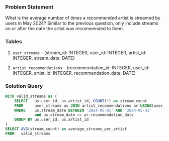 ### Problem Statement

What is the average number of times a recommended artist is streamed by users in May 2024? Similar to the previous question, only include streams on or after the date the artist was recommended to them.


### Tables

1. `user_streams` - (stream_id: INTEGER, user_id: INTEGER, artist_id: INTEGER, stream_date: DATE)

2. `artist_recommendations` - (recommendation_id: INTEGER, user_id: INTEGER, artist_id: INTEGER, recommendation_date: DATE)


### Solution Query

```sql
WITH valid_streams as (
    SELECT   us.user_id, us.artist_id, COUNT(*) as stream_count
    FROM     user_streams us JOIN artist_recommendations ar USING(user_id, artist_id)
    WHERE    us.stream_date BETWEEN '2024-05-01' AND '2024-05-31'
             and us.stream_date >= ar.recommendation_date
    GROUP BY us.user_id, us.artist_id
)
SELECT AVG(stream_count) as average_streams_per_artist
FROM   valid_streams
```